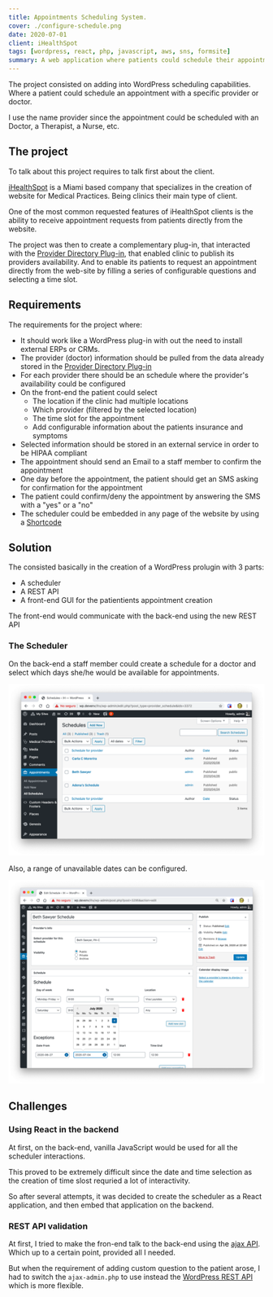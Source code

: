 ```yaml
---
title: Appointments Scheduling System.
cover: ./configure-schedule.png
date: 2020-07-01
client: iHealthSpot
tags: [wordpress, react, php, javascript, aws, sns, formsite]
summary: A web application where patients could schedule their appointments from their browser. Used WordPress in the back-end, React on the front-end and the communication was using the WP-JSON Rest API.
---
```


The project consisted on adding into WordPress scheduling capabilities. Where a patient could schedule an appointment with a specific provider or doctor.

I use the name provider since the appointment could be scheduled with an Doctor, a Therapist, a Nurse, etc.

## The project

To talk about this project requires to talk first about the client.

[iHealthSpot](https://ihealthspot.com) is a Miami based company that specializes in the creation of website for Medical Practices. Being clinics their main type of client.

One of the most common requested features of iHealthSpot clients is the ability to receive appointment requests from patients directly from the website.

The project was then to create a complementary plug-in, that interacted with the [Provider Directory Plug-in](../provider-directory-wordpress-plugin), that enabled clinic to publish its providers availability. And to enable its patients to request an appointment directly from the web-site by filling a series of configurable questions and selecting a time slot.

## Requirements

The requirements for the project where:

- It should work like a WordPress plug-in with out the need to install external ERPs or CRMs.
- The provider (doctor) information should be pulled from the data already stored in the [Provider Directory Plug-in](../provider-directly-wordpress-plugin)
- For each provider there should be an schedule where the provider's availability could be configured
- On the front-end the patient could select
  - The location if the clinic had multiple locations
  - Which provider (filtered by the selected location)
  - The time slot for the appointment
  - Add configurable information about the patients insurance and symptoms
- Selected information should be stored in an external service in order to be HIPAA compliant
- The appointment should send an Email to a staff member to confirm the appointment
- One day before the appointment, the patient should get an SMS asking for confirmation for the appointment
- The patient could confirm/deny the appointment by answering the SMS with a "yes" or a "no"
- The scheduler could be embedded in any page of the website by using a [Shortcode](https://codex.wordpress.org/shortcode)

## Solution

The consisted basically in the creation of a WordPress prolugin with 3 parts:

- A scheduler
- A REST API
- A front-end GUI for the patientients appointment creation

The front-end would communicate with the back-end using the new REST API

### The Scheduler

On the back-end a staff member could create a schedule for a doctor and select which days she/he would be available for appointments.

![List of configured schedules](./schedules-list.png)

Also, a range of unavailable dates can be configured.

![A schedule for a doctor](./configure-schedule.png)

## Challenges

### Using React in the backend

At first, on the back-end, vanilla JavaScript would be used for all the scheduler interactions.

This proved to be extremely difficult since the date and time selection as the creation of time slost requried a lot of interactivity.

So after several attempts, it was decided to create the scheduler as a React application, and then embed that application on the backend.

### REST API validation

At first, I tried to make the fron-end talk to the back-end using the [ajax API](https://codex.wordpress.org/AJAX_in_Plugins). Which up to a certain point, provided all I needed.

But when the requirement of adding custom question to the patient arose, I had to switch the `ajax-admin.php` to use instead the [WordPress REST API](https://developer.wordpress.org/rest-api/) which is more flexible.



